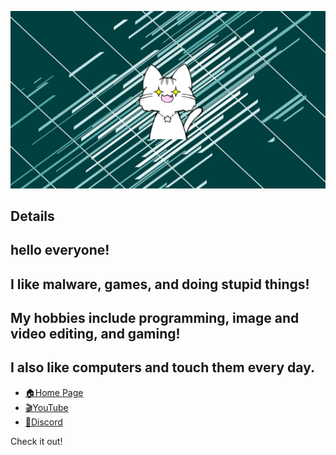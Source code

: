 ![Open Source at piennu777](https://github.com/piennu777/piennu777/blob/main/1111.png)

## Details

## hello everyone!
## I like malware, games, and doing stupid things!
## My hobbies include programming, image and video editing, and gaming!
## I also like computers and touch them every day.

* [🏠Home Page](http://piennu777.ml/)
* [🎬YouTube](https://www.youtube.com/channel/UC2vkUJsWbd5vOyOjALPyrRQ/featured)
* [🔷Discord](https://discord.io/piennu777)

Check it out!
